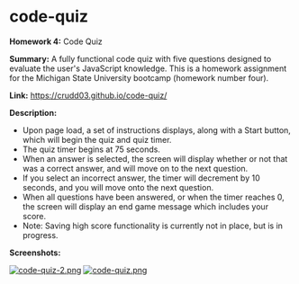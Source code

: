 # code-quiz
**Homework 4:** Code Quiz

**Summary:** A fully functional code quiz with five questions designed to evaluate the user's JavaScript knowledge. This is a homework assignment for the Michigan State University bootcamp (homework number four).

**Link:** https://crudd03.github.io/code-quiz/

**Description:**
* Upon page load, a set of instructions displays, along with a Start button, which will begin the quiz and quiz timer.
* The quiz timer begins at 75 seconds.
* When an answer is selected, the screen will display whether or not that was a correct answer, and will move on to the next question.
* If you select an incorrect answer, the timer will decrement by 10 seconds, and you will move onto the next question.
* When all questions have been answered, or when the timer reaches 0, the screen will display an end game message which includes your score.
* Note: Saving high score functionality is currently not in place, but is in progress.

**Screenshots:**

[![code-quiz-2.png](https://i.postimg.cc/KzNfPBMz/code-quiz-2.png)](https://postimg.cc/r0D5cdgX)
[![code-quiz.png](https://i.postimg.cc/bJscWy9q/code-quiz.png)](https://postimg.cc/r0XPtLHH)

